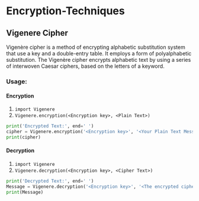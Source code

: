 # Encryption-Techniques


## Vigenere Cipher
Vigenère cipher is a method of encrypting alphabetic substitution system that use a key and a double-entry table. It employs a form of polyalphabetic substitution. The Vigenère cipher encrypts alphabetic text by using a series of interwoven Caesar ciphers, based on the letters of a keyword. 

### Usage:

#### Encryption
 1. ```import Vigenere```
 2. ```Vigenere.encryption(<Encryption key>, <Plain Text>)```

  ```python
  print('Encrypted Text:', end=' ')
  cipher = Vigenere.encryption('<Encryption key>', '<Your Plain Text Message>')
  print(cipher)
  ```

#### Decryption
 1. ```import Vigenere```
 2. ```Vigenere.decryption(<Encryption key>, <Cipher Text>)```
  
  ```python
  print('Decrypted Text:', end=' ')
  Message = Vigenere.decryption('<Encryption key>', '<The encrypted cipher>')
  print(Message)
  ```

